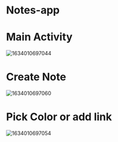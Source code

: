 # Notes-app

# Main Activity
![1634010697044](https://user-images.githubusercontent.com/75306503/136888990-6ae4ea63-a91e-474a-a98f-71b41e822bf3.jpg)


# Create Note
![1634010697060](https://user-images.githubusercontent.com/75306503/136889013-6f83ef80-1d63-465d-a694-99a02bc829a3.jpg)


# Pick Color or add link
![1634010697054](https://user-images.githubusercontent.com/75306503/136889018-0f73719d-54b3-4e12-8049-af06dc9e54ba.jpg)
